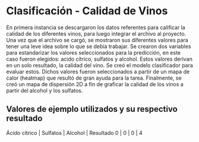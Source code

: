 # Clasificación - Calidad de Vinos
En primera instancia se descargaron los datos referentes para calificar la calidad de los
diferentes vinos, para luego integrar el archivo al proyecto. Una vez que el archivo se
cargó, se mostraron sus diferentes valores para tener una leve idea sobre lo que se debía
trabajar. Se crearon dos variables para estandarizar los valores seleccionados para la 
predicción, en este caso fueron elegidos: acido cítrico, sulfatos y alcohol. Estos valores
derivan en un solo resultado, la calidad del vino. Se creó el modelo clasificador
para evaluar estos. Dichos valores fueron seleccionados a partir de un mapa de calor
(heatmap) que resultó de gran ayuda para la tarea. Finalmente, se creó un mapa de dispersión
2D a fin de graficar la calidad de los vinos a partir del alcohol y los sulfatos.

## Valores de ejemplo utilizados y su respectivo resultado
Ácido cítrico | Sulfatos | Alcohol | Resultado
0 | 0 | 0 | 4
